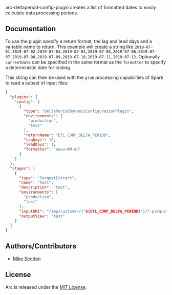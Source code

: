 arc-deltaperiod-config-plugin creates a list of formatted dates to easily calculate data processing periods.

## Documentation

To use the plugin specify a return format, the lag and lead days and a variable name to return. This example will create a string like `2019-07-01,2019-07-02,2019-07-03,2019-07-04,2019-07-05,2019-07-06,2019-07-07,2019-07-08,2019-07-09,2019-07-10,2019-07-11,2019-07-12`. Optionally `currentDate` can be specified in the same format as the `formatter` to specify a deterministic date for testing.

This string can then be used with the `glob` processing capabilities of Spark to read a subset of input files:

```json
{
  "plugins": {
    "config": [
      {
        "type": "DeltaPeriodDynamicConfigurationPlugin",
        "environments": [
          "production",
          "test"
        ],
        "returnName": "ETL_CONF_DELTA_PERIOD",
        "lagDays": 10,
        "leadDays": 1,
        "formatter": "uuuu-MM-dd"
      }      
    ]
  },
  "stages": [
    {
      "type": "ParquetExtract",
      "name": "test",
      "description": "test",
      "environments": [
        "production",
        "test"
      ],
      "inputURI": "/tmp/customer/{"${ETL_CONF_DELTA_PERIOD}"}/*.parquet",
      "outputView": "test"
    }
  ]
}
```

## Authors/Contributors

- [Mike Seddon](https://github.com/seddonm1)


## License

Arc is released under the [MIT License](https://opensource.org/licenses/MIT).
